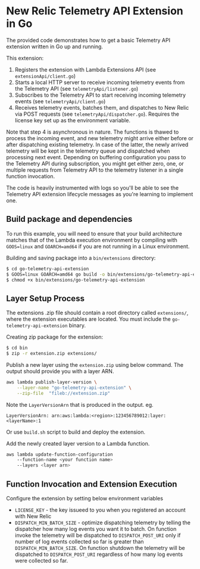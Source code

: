 # New Relic Telemetry API Extension in Go

The provided code demonstrates how to get a basic Telemetry API extension written in Go up and running.

This extension: 
1. Registers the extension with Lambda Extensions API (see `extensionApi/client.go`)
2. Starts a local HTTP server to receive incoming telemetry events from the Telemetry API (see `telemetryApi/listener.go`)
3. Subscribes to the Telemetry API to start receiving incoming telemetry events (see `telemetryApi/client.go`)
4. Receives telemetry events, batches them, and dispatches to New Relic via POST requests (see `telemetryApi/dispatcher.go`).
Requires the license key set up as the environment variable.

Note that step 4 is asynchronous in nature. The functions is thawed to process the incoming event, and new telemetry might arrive either 
before or after dispatching existing telemetry. In case of the latter, the newly arrived telemetry will be kept in the telemetry queue and 
dispatched when processing next event. Depending on buffering configuration you pass to the Telemetry API during subscription, you might get 
either zero, one, or multiple requests from Telemetry API to the telemetry listener in a single function invocation. 

The code is heavily instrumented with logs so you'll be able to see the Telemetry API extension lifecycle messages as you're learning to 
implement one. 

## Build package and dependencies

To run this example, you will need to ensure that your build architecture matches that of the Lambda execution environment by compiling with 
`GOOS=linux` and `GOARCH=amd64` if you are not running in a Linux environment.

Building and saving package into a `bin/extensions` directory:
```bash
$ cd go-telemetry-api-extension
$ GOOS=linux GOARCH=amd64 go build -o bin/extensions/go-telemetry-api-extension main.go
$ chmod +x bin/extensions/go-telemetry-api-extension
```

## Layer Setup Process
The extensions .zip file should contain a root directory called `extensions/`, where the extension executables are located.
You must include the `go-telemetry-api-extension` binary.

Creating zip package for the extension:
```bash
$ cd bin
$ zip -r extension.zip extensions/
```

Publish a new layer using the `extension.zip` using below command. The output should provide you with a layer ARN. 

```bash
aws lambda publish-layer-version \
    --layer-name "go-telemetry-api-extension" \
    --zip-file  "fileb://extension.zip"
```

Note the `LayerVersionArn` that is produced in the output. eg. 

```
LayerVersionArn: arn:aws:lambda:<region>:123456789012:layer:<layerName>:1
```

Or use `build.sh` script to build and deploy the extension.

Add the newly created layer version to a Lambda function.

```bash
aws lambda update-function-configuration 
    --function-name <your function name> 
    --layers <layer arn>
```

## Function Invocation and Extension Execution

Configure the extension by setting below environment variables

* `LICENSE_KEY` - the key issueed to you when you registered an account with New Relic
* `DISPATCH_MIN_BATCH_SIZE` - optimize dispatching telemetry by telling the dispatcher how many log events you want it to batch. On function invoke the telemetry will be dispatched to `DISPATCH_POST_URI` only if number of log events collected so far is greater than `DISPATCH_MIN_BATCH_SIZE`. On function shutdown the telemetry will be dispatched to `DISPATCH_POST_URI` regardless of how many log events were collected so far. 

